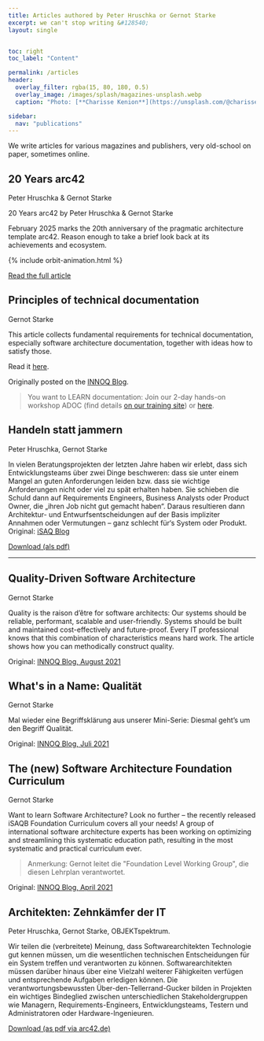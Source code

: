 ```yaml
---
title: Articles authored by Peter Hruschka or Gernot Starke
excerpt: we can't stop writing &#128540;
layout: single


toc: right
toc_label: "Content"

permalink: /articles
header:
  overlay_filter: rgba(15, 80, 180, 0.5)
  overlay_image: /images/splash/magazines-unsplash.webp
  caption: "Photo: [**Charisse Kenion**](https://unsplash.com/@charissek)"

sidebar:
  nav: "publications"
---
```


We write articles for various magazines and publishers, very old-school on paper, sometimes online.

## 20 Years arc42

Peter Hruschka & Gernot Starke

20 Years arc42
by Peter Hruschka & Gernot Starke

February 2025 marks the 20th anniversary of the pragmatic architecture template arc42. Reason enough to take a brief look back at its achievements and ecosystem.

<!-- the fancy, css-based orbital animation -->    
{% include orbit-animation.html %}

[Read the full article](/20yrs-ecosystem)


## Principles of technical documentation

Gernot Starke

This article collects fundamental requirements for technical documentation, 
especially software architecture documentation, together with ideas how to satisfy those.

Read it [here](/principles-of-technical-documentation).

Originally posted on the [INNOQ Blog](https://www.innoq.com/en/articles/2022/01/principles-of-technical-documentation/).

>You want to LEARN documentation: Join our 2-day hands-on workshop ADOC (find details [on our training site](https://arc42.de/termine)) or [here](/learn).

## Handeln statt jammern

Peter Hruschka, Gernot Starke

In vielen Beratungsprojekten der letzten Jahre haben wir erlebt, dass sich Entwicklungsteams über zwei Dinge beschweren: dass sie unter einem Mangel an guten Anforderungen leiden bzw. dass sie wichtige Anforderungen nicht oder viel zu spät erhalten haben. Sie schieben die Schuld dann auf Requirements Engineers, Business Analysts oder Product Owner, die „ihren Job nicht gut gemacht haben“. Daraus resultieren dann Architektur- und Entwurfsentscheidungen auf der Basis impliziter Annahmen oder Vermutungen – ganz schlecht für‘s System oder Produkt.
Original: [iSAQ Blog](https://www.isaqb.org/de/blog/handeln-statt-jammern/)

<a href="/downloads/Handeln-statt-Jammern.pdf" target="_blank">Download (als pdf)</a>

<hr/>
 
## Quality-Driven Software Architecture

Gernot Starke

Quality is the raison d’être for software architects: Our systems should be reliable, performant, scalable and user-friendly. Systems should be built and maintained cost-effectively and future-proof. Every IT professional knows that this combination of characteristics means hard work. The article shows how you can methodically construct quality. 

Original: <a href="https://www.innoq.com/de/articles/2021/08/quality-driven-software-architecture-revised/" target="_blank">INNOQ Blog, August 2021</a>


## What's in a Name: Qualität

Gernot Starke

Mal wieder eine Begriffsklärung aus unserer Mini-Serie: Diesmal geht’s um den Begriff Qualität. 

Original: <a href="https://www.innoq.com/de/blog/whats-in-a-name-qualitaet/" target="_blank">INNOQ Blog, Juli 2021</a>

## The (new) Software Architecture Foundation Curriculum

Gernot Starke

Want to learn Software Architecture? 
Look no further – the recently released iSAQB Foundation Curriculum covers all your needs! 
A group of international software architecture experts has been working on optimizing and streamlining this systematic education path, 
resulting in the most systematic and practical curriculum ever. 

>Anmerkung: Gernot leitet die "Foundation Level Working Group", die diesen Lehrplan verantwortet.

Original: <a href="https://www.innoq.com/en/blog/isaqb-foundation-2021/" target="_blank">INNOQ Blog, April 2021</a>

## Architekten: Zehnkämfer der IT

Peter Hruschka, Gernot Starke, OBJEKTspektrum.

Wir teilen die (verbreitete) Meinung, dass Softwarearchitekten Technologie gut kennen müssen, um die wesentlichen technischen Entscheidungen für ein System treffen und verantworten zu können. 
Softwarearchitekten müssen darüber hinaus über eine Vielzahl weiterer Fähigkeiten verfügen und entsprechende Aufgaben erledigen können. 
Die verantwortungsbewussten Über-den-Tellerrand-Gucker bilden in Projekten ein wichtiges Bindeglied zwischen unterschiedlichen Stakeholdergruppen wie Managern, Requirements-Engineers, Entwicklungsteams, Testern und Administratoren oder Hardware-Ingenieuren. 

<a href="https://www.arc42.de/downloads/zehnkaempfer.pdf" target="_blank">Download (as pdf via arc42.de)</a>


 

